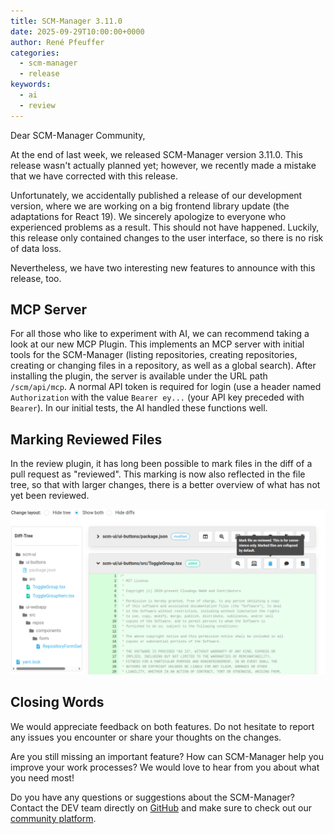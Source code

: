 ```yaml
---
title: SCM-Manager 3.11.0
date: 2025-09-29T10:00:00+0000
author: René Pfeuffer
categories:
  - scm-manager
  - release
keywords:
  - ai
  - review
---
```


Dear SCM-Manager Community,

At the end of last week, we released SCM-Manager version 3.11.0. This release wasn't actually planned yet;
however, we recently made a mistake that we have corrected with this release.

Unfortunately, we accidentally published a release of our development version, where we are working on a
big frontend library update (the adaptations for React 19). We sincerely apologize
to everyone who experienced problems as a result. This should not have happened. Luckily, this release
only contained changes to the user interface, so there is no risk of data loss.

Nevertheless, we have two interesting new features to announce with this release, too.

## MCP Server

For all those who like to experiment with AI, we can recommend taking a look at our new MCP Plugin.
This implements an MCP server with initial tools for the SCM-Manager (listing repositories,
creating repositories, creating or changing files in a repository, as well as a global search).
After installing the plugin, the server is available under the URL path `/scm/api/mcp`. A normal API
token is required for login (use a header named `Authorization` with the value `Bearer ey...` (your
API key preceded with `Bearer`). In our initial tests, the AI handled these functions well.

## Marking Reviewed Files

In the review plugin, it has long been possible to mark files in the diff of a pull request as "reviewed".
This marking is now also reflected in the file tree, so that with larger changes, there is a better overview
of what has not yet been reviewed.

![Screenshot of a pull request with a reviewed file in the file tree](./assets/file_tree.png)

## Closing Words

We would appreciate feedback on both features. 
Do not hesitate to report any issues you encounter or share your thoughts on the changes.

Are you still missing an important feature? How can SCM-Manager help you improve your work processes?
We would love to hear from you about what you need most!

Do you have any questions or suggestions about the SCM-Manager?
Contact the DEV team directly on [GitHub](https://github.com/scm-manager/scm-manager/) and make sure
to check out our [community platform](https://community.cloudogu.com/c/scm-manager/).
